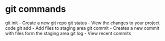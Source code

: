 # git commands

git init - Create a new git repo
git status - View the changes to your project code
git add - Add files to staging area
git commit - Creates a new commit with files form the staging area
git log - View recent commits